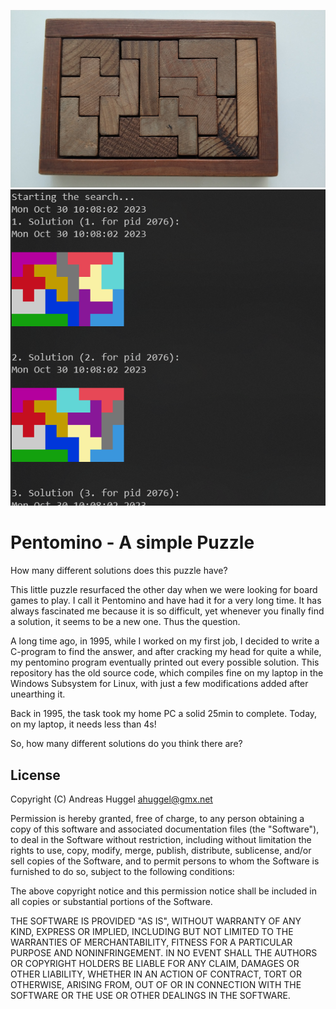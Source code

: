![image](https://raw.githubusercontent.com/ahuggel/pentomino/main/Stuff/pentomino.jpg)
![image](https://raw.githubusercontent.com/ahuggel/pentomino/main/Stuff/solutions.png)

# Pentomino - A simple Puzzle

How many different solutions does this puzzle have?

This little puzzle resurfaced the other day when we were looking for board games to play. I call it Pentomino and have had it for a very long time. It has always fascinated me because it is so difficult, yet whenever you finally find a solution, it seems to be a new one. Thus the question. 

A long time ago, in 1995, while I worked on my first job, I decided to write a C-program to find the answer, and after cracking my head for quite a while, my pentomino program eventually printed out every possible solution.
This repository has the old source code, which compiles fine on my laptop in the Windows Subsystem for Linux, with just a few modifications added after unearthing it.

Back in 1995, the task took my home PC a solid 25min to complete. Today, on my laptop, it needs less than 4s!

So, how many different solutions do you think there are?

## License

Copyright (C) Andreas Huggel <ahuggel@gmx.net>

Permission is hereby granted, free of charge, to any person obtaining a copy of this software
and associated documentation files (the "Software"), to deal in the Software without 
restriction, including without limitation the rights to use, copy, modify, merge, publish, 
distribute, sublicense, and/or sell copies of the Software, and to permit persons to whom the 
Software is furnished to do so, subject to the following conditions:

The above copyright notice and this permission notice shall be included in all copies or 
substantial portions of the Software.

THE SOFTWARE IS PROVIDED "AS IS", WITHOUT WARRANTY OF ANY KIND, EXPRESS OR IMPLIED, INCLUDING 
BUT NOT LIMITED TO THE WARRANTIES OF MERCHANTABILITY, FITNESS FOR A PARTICULAR PURPOSE AND 
NONINFRINGEMENT. IN NO EVENT SHALL THE AUTHORS OR COPYRIGHT HOLDERS BE LIABLE FOR ANY CLAIM, 
DAMAGES OR OTHER LIABILITY, WHETHER IN AN ACTION OF CONTRACT, TORT OR OTHERWISE, ARISING FROM, 
OUT OF OR IN CONNECTION WITH THE SOFTWARE OR THE USE OR OTHER DEALINGS IN THE SOFTWARE.
